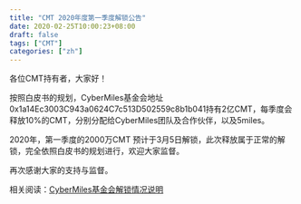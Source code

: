 ```yaml
---
title: "CMT 2020年度第一季度解锁公告"
date: 2020-02-25T10:00:23+08:00
draft: false
tags: ["CMT"] 
categories: ["zh"] 
---
```


各位CMT持有者，大家好！

按照白皮书的规划，CyberMiles基金会地址0x1a14Ec3003C943a0624C7c513D502559c8b1b041持有2亿CMT，每季度会释放10%的CMT，分别分配给CyberMiles团队及合作伙伴，以及5miles。

2020年，第一季度的2000万CMT 预计于3月5日解锁，此次释放属于正常的解锁，完全依照白皮书的规划进行，欢迎大家监督。

再次感谢大家的支持与监督。

相关阅读：[CyberMiles基金会解锁情况说明](https://blog.cybermiles.io/post/20190508-cmtrelease-zh/)

